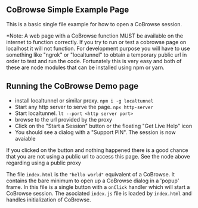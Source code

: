 ## CoBrowse Simple Example Page

This is a basic single file example for how to open a CoBrowse session.

*Note: 
A web page with a CoBrowse function MUST be available on the internet to function correctly. If you try to run or test a cobrowse page on localhost it will not function.  For development purpose you will have to use something like "ngrok" or "localtunnel" to obtain a temporary public url in order to test and run the code.  Fortunately this is very easy and both of these are node modules that can be installed using npm or yarn.

## Running the CoBrowse Demo page
- install localtunnel or similar proxy.  `npm i -g localtunnel`
- Start any http server to serve the page.   `npx http-server`
- Start localtunnel.  `lt --port <http server port>`
- browse to the url provided by the proxy
- Click on the "Start a Session" button or the floating "Get Live Help" icon
- You should see a dialog with a "Support PIN".  The session is now avaiable

If you clicked on the button and nothing happened there is a good chance that you are not using a public url to access this page.  See the node above regarding using a public proxy

The file `index.html` is the `"hello world"` equivalent of a CoBrowse.  It contains the bare minimum to open up a CoBrowse dialog in a 'popup' frame.  In this file is a single button with a `onClick` handler which will start a CoBrowse session. The asociated `index.js` file is loaded by `index.html` and handles initialization of CoBrowse. 

